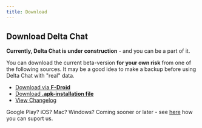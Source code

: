 ```yaml
---
title: Download
---
```


## Download Delta Chat

**Currently, Delta Chat is under construction** - and you can be a part of it.

You can download the current beta-version **for your own risk** from  one of the following sources. It may be a good idea to make a backup before using Delta Chat with "real" data.
* [Download via **F-Droid**](__SNP_FDROID_URL__)
* [Download **.apk-installation file**](__SNP_APK_URL__)
* [View Changelog](__SNP_CHANGELOG_URL__)

Google Play? iOS? Mac? Windows? Coming sooner or later - see [here](support) how you can suport us.
